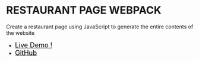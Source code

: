 # RESTAURANT PAGE WEBPACK
Create a restaurant page using JavaScript to generate the entire contents of the website

  <ul>
    <li> <a  style="font-size:18px; color:black;" href="https://ysdng.github.io/Restaurant-WebPage/"> Live Demo ! </a> </li>
    <li> <a  style="font-size:18px; color:black;" href="https://github.com/YsDnG/Restaurant-WebPage"> GitHub </li>
  </ul> 
